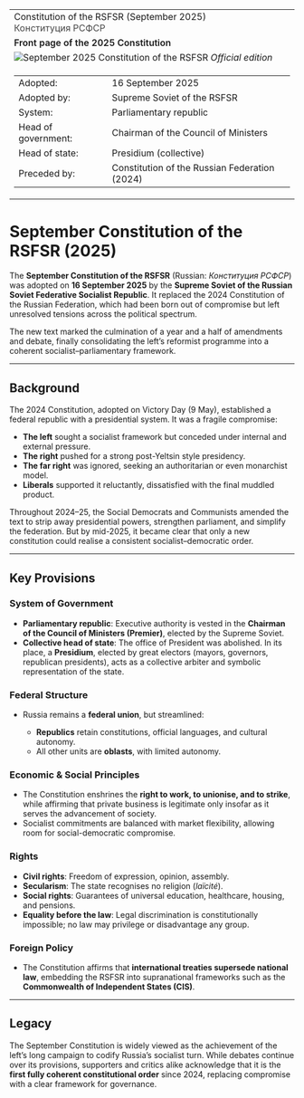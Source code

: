 <div class="infobox-right">
  <table class="infobox">
    <tr><td class="title">Constitution of the RSFSR (September 2025)<br/><span style="font-weight:400; opacity:.8;">Конституция РСФСР</span></td></tr>

<tr><td class="section center">
  <div class="caption" style="font-weight:600; margin-bottom:.4rem;">Front page of the 2025 Constitution</div>
  <img class="map" src="../../../../_assets/images/politics/russia/constitution-2025.png" alt="September 2025 Constitution of the RSFSR" />
  <span class="caption"><em>Official edition</em></span>
</td></tr>

<tr><td class="section">
  <table class="kv">
    <tr><td class="k">Adopted:</td><td class="v">16 September 2025</td></tr>
    <tr><td class="k">Adopted by:</td><td class="v">Supreme Soviet of the RSFSR</td></tr>
    <tr><td class="k">System:</td><td class="v">Parliamentary republic</td></tr>
    <tr><td class="k">Head of government:</td><td class="v">Chairman of the Council of Ministers</td></tr>
    <tr><td class="k">Head of state:</td><td class="v">Presidium (collective)</td></tr>
    <tr><td class="k">Preceded by:</td><td class="v">Constitution of the Russian Federation (2024)</td></tr>
  </table>
</td></tr>

  </table>
</div>

# September Constitution of the RSFSR (2025)

The **September Constitution of the RSFSR** (Russian: *Конституция РСФСР*) was adopted on **16 September 2025** by the **Supreme Soviet of the Russian Soviet Federative Socialist Republic**. It replaced the 2024 Constitution of the Russian Federation, which had been born out of compromise but left unresolved tensions across the political spectrum.

The new text marked the culmination of a year and a half of amendments and debate, finally consolidating the left’s reformist programme into a coherent socialist–parliamentary framework.

---

## Background

The 2024 Constitution, adopted on Victory Day (9 May), established a federal republic with a presidential system. It was a fragile compromise:

* **The left** sought a socialist framework but conceded under internal and external pressure.
* **The right** pushed for a strong post-Yeltsin style presidency.
* **The far right** was ignored, seeking an authoritarian or even monarchist model.
* **Liberals** supported it reluctantly, dissatisfied with the final muddled product.

Throughout 2024–25, the Social Democrats and Communists amended the text to strip away presidential powers, strengthen parliament, and simplify the federation. But by mid-2025, it became clear that only a new constitution could realise a consistent socialist–democratic order.

---

## Key Provisions

### System of Government

* **Parliamentary republic**: Executive authority is vested in the **Chairman of the Council of Ministers (Premier)**, elected by the Supreme Soviet.
* **Collective head of state**: The office of President was abolished. In its place, a **Presidium**, elected by great electors (mayors, governors, republican presidents), acts as a collective arbiter and symbolic representation of the state.

### Federal Structure

* Russia remains a **federal union**, but streamlined:

  * **Republics** retain constitutions, official languages, and cultural autonomy.
  * All other units are **oblasts**, with limited autonomy.

### Economic & Social Principles

* The Constitution enshrines the **right to work, to unionise, and to strike**, while affirming that private business is legitimate only insofar as it serves the advancement of society.
* Socialist commitments are balanced with market flexibility, allowing room for social-democratic compromise.

### Rights

* **Civil rights**: Freedom of expression, opinion, assembly.
* **Secularism**: The state recognises no religion (*laïcité*).
* **Social rights**: Guarantees of universal education, healthcare, housing, and pensions.
* **Equality before the law**: Legal discrimination is constitutionally impossible; no law may privilege or disadvantage any group.

### Foreign Policy

* The Constitution affirms that **international treaties supersede national law**, embedding the RSFSR into supranational frameworks such as the **Commonwealth of Independent States (CIS)**.

---

## Legacy

The September Constitution is widely viewed as the achievement of the left’s long campaign to codify Russia’s socialist turn. While debates continue over its provisions, supporters and critics alike acknowledge that it is the **first fully coherent constitutional order** since 2024, replacing compromise with a clear framework for governance.